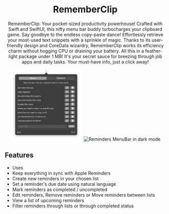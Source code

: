 <div align="center">
  <h1>
    RememberClip
  </h1>
    <p>
    RememberClip: Your pocket-sized productivity powerhouse! Crafted with Swift and SwiftUI, this nifty menu bar buddy turbocharges your clipboard game. Say goodbye to the endless copy-paste dance! Effortlessly retrieve your most-used text snippets with a sprinkle of magic. Thanks to its user-friendly design and CoreData wizardry, RememberClip works its efficiency charm without hogging CPU or draining your battery. All this in a feather-light package under 1 MB! It's your secret sauce for breezing through job apps and daily tasks. Your must-have info, just a click away!
  </p>
  <img
    max-width="400"
    width="45%"
    src="/Images/RememberClip-Image.png"
    alt="RememberClip"
  >
  <img
    max-width="400"
    width="42.5%"
    src="Images/Screenshot%202023-09-27%20at%205.05.26%E2%80%AFPM.png"
    alt="Reminders MenuBar in dark mode"
  >

</div>

## Features

* Uses 
* Keep everything in sync with Apple Reminders
* Create new reminders in your chosen list
* Set a reminder's due date using natural language
* Mark reminders as completed / uncompleted
* Edit reminders, Remove reminders or Move reminders between lists
* View a list of upcoming reminders
* Filter reminders through lists or through completed status
